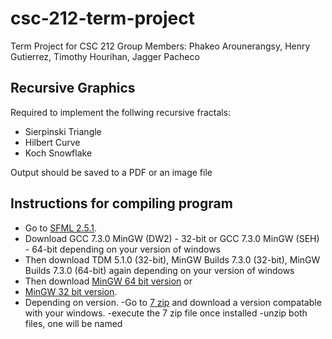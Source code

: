 # csc-212-term-project
Term Project for CSC 212
Group Members: Phakeo Arounerangsy, Henry Gutierrez, Timothy Hourihan, Jagger Pacheco

## Recursive Graphics

Required to implement the follwing recursive fractals:
- Sierpinski Triangle
- Hilbert Curve
- Koch Snowflake

Output should be saved to a PDF or an image file 

## Instructions for compiling program
- Go to [SFML 2.5.1](https://www.sfml-dev.org/download/sfml/2.5.1/).
- Download GCC 7.3.0 MinGW (DW2) - 32-bit or GCC 7.3.0 MinGW (SEH) - 64-bit depending on your version of windows
- Then download TDM 5.1.0 (32-bit), MinGW Builds 7.3.0 (32-bit), MinGW Builds 7.3.0 (64-bit) again depending on your version of windows
- Then download [MinGW 64 bit version](https://sourceforge.net/projects/mingw-w64/files/Toolchains%20targetting%20Win64/Personal%20Builds/mingw-builds/7.3.0/threads-posix/seh/x86_64-7.3.0-release-posix-seh-rt_v5-rev0.7z/download) or  
- [MinGW 32 bit version](https://sourceforge.net/projects/mingw-w64/files/Toolchains%20targetting%20Win32/Personal%20Builds/mingw-builds/7.3.0/threads-posix/dwarf/i686-7.3.0-release-posix-dwarf-rt_v5-rev0.7z/download). 
- Depending on version.
-Go to [7 zip]( https://www.7-zip.org/download.html) and download a version compatable with your windows.
-execute the 7 zip file once installed
-unzip both files, one will be named 
